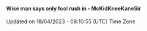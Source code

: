 #### Wise man says only fool rush in - McKidKneeKaneSir
Updated on 18/04/2023 - 08:10:55 (UTC) Time Zone
